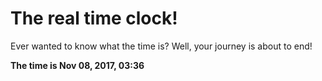 # The real time clock!

Ever wanted to know what the time is? Well, your journey is about to end!

**The time is Nov 08, 2017, 03:36**